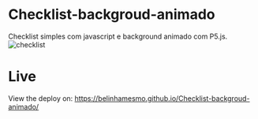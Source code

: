 # Checklist-backgroud-animado
Checklist simples com javascript e background animado com P5.js. 
![checklist](https://user-images.githubusercontent.com/67484044/137978592-3d9353f1-c238-4d5d-ba66-d2b953b321b9.png)

# Live 
View the deploy on: https://belinhamesmo.github.io/Checklist-backgroud-animado/

